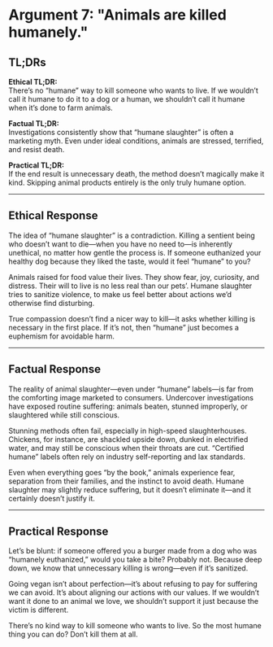 <!-- type: Ethical & Moral -->

# Argument 7: "Animals are killed humanely."

## TL;DRs

**Ethical TL;DR:**  
There’s no “humane” way to kill someone who wants to live. If we wouldn’t call it humane to do it to a dog or a human, we shouldn’t call it humane when it’s done to farm animals.

**Factual TL;DR:**  
Investigations consistently show that “humane slaughter” is often a marketing myth. Even under ideal conditions, animals are stressed, terrified, and resist death.

**Practical TL;DR:**  
If the end result is unnecessary death, the method doesn’t magically make it kind. Skipping animal products entirely is the only truly humane option.

---

## Ethical Response

The idea of “humane slaughter” is a contradiction. Killing a sentient being who doesn’t want to die—when you have no need to—is inherently unethical, no matter how gentle the process is. If someone euthanized your healthy dog because they liked the taste, would it feel “humane” to you?

Animals raised for food value their lives. They show fear, joy, curiosity, and distress. Their will to live is no less real than our pets’. Humane slaughter tries to sanitize violence, to make us feel better about actions we’d otherwise find disturbing.

True compassion doesn’t find a nicer way to kill—it asks whether killing is necessary in the first place. If it’s not, then “humane” just becomes a euphemism for avoidable harm.

---

## Factual Response

The reality of animal slaughter—even under “humane” labels—is far from the comforting image marketed to consumers. Undercover investigations have exposed routine suffering: animals beaten, stunned improperly, or slaughtered while still conscious.

Stunning methods often fail, especially in high-speed slaughterhouses. Chickens, for instance, are shackled upside down, dunked in electrified water, and may still be conscious when their throats are cut. “Certified humane” labels often rely on industry self-reporting and lax standards.

Even when everything goes “by the book,” animals experience fear, separation from their families, and the instinct to avoid death. Humane slaughter may slightly reduce suffering, but it doesn’t eliminate it—and it certainly doesn’t justify it.

---

## Practical Response

Let’s be blunt: if someone offered you a burger made from a dog who was “humanely euthanized,” would you take a bite? Probably not. Because deep down, we know that unnecessary killing is wrong—even if it’s sanitized.

Going vegan isn’t about perfection—it’s about refusing to pay for suffering we can avoid. It’s about aligning our actions with our values. If we wouldn’t want it done to an animal we love, we shouldn’t support it just because the victim is different.

There’s no kind way to kill someone who wants to live. So the most humane thing you can do? Don’t kill them at all.
